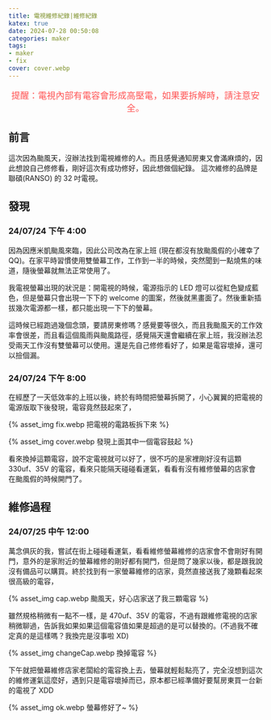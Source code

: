 ```yaml
---
title: 電視維修紀錄|維修紀錄
katex: true
date: 2024-07-28 00:50:08
categories: maker
tags: 
- maker
- fix
cover: cover.webp
---
```


<p style="font-size:1.1rem;color:#f55;text-align:center">提醒：電視內部有電容會形成高壓電，如果要拆解時，請注意安全。</p>

## 前言

這次因為颱風天，沒辦法找到電視維修的人。而且感覺通知房東又會滿麻煩的，因此想說自己修修看，剛好這次有成功修好，因此想做個紀錄。
這次維修的品牌是聯碩(RANSO) 的 32 吋電視。


## 發現

### 24/07/24 下午 4:00

因為因應米凱颱風來臨，因此公司改為在家上班 (現在都沒有放颱風假的小確幸了 QQ)。在家平時習慣使用雙螢幕工作，工作到一半的時候，突然聞到一點燒焦的味道，隨後螢幕就無法正常使用了。

我電視螢幕出現的狀況是：開電視的時候，電源指示的 LED 燈可以從紅色變成藍色，但是螢幕只會出現一下下的 welcome 的圖案，然後就黑畫面了。然後重新插拔幾次電源都一樣，都只能出現一下下的螢幕。

這時候已經跑過幾個念頭，要請房東修嗎？感覺要等很久，而且我颱風天的工作效率會很差，而且看這個風雨與颱風路徑，感覺隔天還會繼續在家上班，我沒辦法忍受兩天工作沒有雙螢幕可以使用。還是先自己修修看好了，如果是電容壞掉，還可以撿個漏。

### 24/07/24 下午 8:00

在經歷了一天低效率的上班以後，終於有時間把螢幕拆開了，小心翼翼的把電視的電源版取下後發現，電容竟然鼓起來了，

{% asset_img  fix.webp 把電視的電路板拆下來 %}

{% asset_img  cover.webp 發現上面其中一個電容鼓起 %}

看來換掉這顆電容，說不定電視就可以好了，很不巧的是家裡剛好沒有這顆 330uf、35V 的電容，看來只能隔天碰碰看運氣，看看有沒有維修螢幕的店家會在颱風假的時候開門了。

## 維修過程

### 24/07/25 中午 12:00

萬念俱灰的我，嘗試在街上碰碰看運氣，看看維修螢幕維修的店家會不會剛好有開門，意外的是家附近的螢幕維修的剛好都有開門，但是問了幾家以後，都是跟我說沒有備品可以購買。終於找到有一家螢幕維修的店家，竟然直接送我了幾顆看起來很高級的電容，

{% asset_img  cap.webp 颱風天，好心店家送了我三顆電容 %}

雖然規格稍微有一點不一樣，是 470uf、35V 的電容，不過有跟維修電視的店家稍微聊過，告訴我如果如果這個電容值如果是超過的是可以替換的。(不過我不確定真的是這樣嗎？我換完是沒事啦 XD)

{% asset_img  changeCap.webp 換掉電容 %}

下午就把螢幕維修店家老闆給的電容換上去，螢幕就輕鬆點亮了，完全沒想到這次的維修運氣這麼好，遇到只是電容壞掉而已，原本都已經準備好要幫房東買一台新的電視了 XDD

{% asset_img  ok.webp 螢幕修好了~ %}